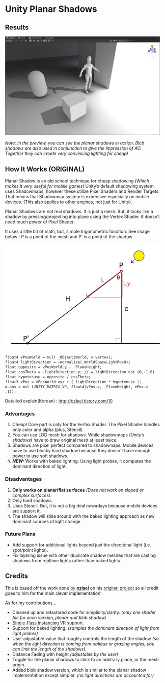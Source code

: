 # Unity Planar Shadows

## Results

![image](GithubContent/preview.png)

*Note: In the preview, you can see the planar shadows in action. Blob shadows are also used in conjunction to give the impression of AO. Together they can create very convincing lighting for cheap!*

## How It Works (ORIGINAL)

Planar Shadow is an old school technique for cheap shadowing *(Which makes it very useful for mobile games)* Unity’s default shadowing system uses Shadowmaps, however these utilize Pixel Shaders and Render Targets. That means that Shadowmap system is expensive especially on mobile devices. (This also applies to other engines, not just for Unity).

Planar Shadows are not real shadows. It is just a mesh. But, it looks like a shadow by pressing/projecting into plane using the Vertex Shader. It doesn’t need much power of Pixel Shader.

It uses a little bit of math, but, simple trigonometric function. See image below : P is a point of the mesh and P' is a point of the shadow. 

![image](GithubContent/alittlebitmath.jpg)

```
float4 vPosWorld = mul( _Object2World, v.vertex);
float4 lightDirection = -normalize(_WorldSpaceLightPos0); 
float opposite = vPosWorld.y - _PlaneHeight;
float cosTheta = -lightDirection.y;	// = lightDirection dot (0,-1,0)
float hypotenuse = opposite / cosTheta;
float3 vPos = vPosWorld.xyz + ( lightDirection * hypotenuse );
o.pos = mul (UNITY_MATRIX_VP, float4(vPos.x, _PlaneHeight, vPos.z ,1));  
```

Detailed explain(Korean) : http://ozlael.tistory.com/10

### Advantages
1. Cheap! Core part is only for the Vertex Shader. The Pixel Shader handles only color and alpha (plus, Stencil)
2. You can use LOD mesh for shadows. While shadowmaps *(Unity’s shadows)* have to draw original mesh at least twice.
3. Shadows are pixel perfect compared to shadowmaps. Mobile devices have to use blocky hard shadow because they doesn't have enough power to use soft shadows.
4. ***NEW:*** Works with baked lighting. Using light probes, it computes the dominant direction of light.

### Disadvantages
1. **Only works on planar/flat surfaces** *(Does not work on sloped or complex surfaces)*.
2. Only hard shadows.
3. Uses Stencil. But, It is not a big deal nowadays because mobile devices are support it.
4. The shadow will slide around with the baked lighting approach as new dominant sources of light change.

### Future Plans
- Add support for additional lights beyond just the directional light (i.e. spot/point lights).
- Fix layering issue with other duplicate shadow meshes that are casting shadows from realtime lights rather than baked lights.

## Credits

This is based off the work done by **[ozlael](https://github.com/ozlael)** on his [original project](https://github.com/ozlael/PlannarShadowForUnity) so all credit goes to him for the main clever implementation!

As for my contributions... 

- Cleaned up and refactored code for simplicity/clarity. *(only one shader file for each version, planar and blob shadow)*
- [Single-Pass Instancing](https://docs.unity3d.com/Manual/SinglePassInstancing.html) VR support. 
- Support for baked lighting. *(samples the dominant direction of light from light probes)*
- User adjustable value that roughly controls the length of the shadow *(so when the light direction is coming from oblique or grazing angles, you can limit the length of the shadows).*
- Distance Fading with height *(adjustable by the user)*
- Toggle for the planar shadows to stick to an arbitrary plane, or the mesh origin.
- Added blob shadow version, which is similar to the planar shadow implementation except simpler. *(no light directions are accounted for)*
